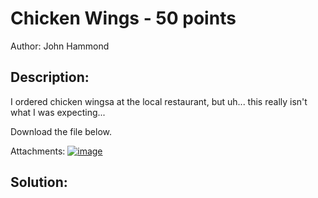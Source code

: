 # Chicken Wings - 50 points
Author: John Hammond

## Description:

I ordered chicken wingsa at the local restaurant, but uh... this really isn't what I was expecting...

Download the file below.

Attachments:  <a href="https://ctf.nahamcon.com/files/ad4647323248183e2dbe54b1036ff9f9/chicken_wings?token=eyJ1c2VyX2lkIjozMzU1LCJ0ZWFtX2lkIjpudWxsLCJmaWxlX2lkIjo2fQ.YEzekw.g-PxpIwZYoEr4EvpdjQzcyPzvOs">![image](https://user-images.githubusercontent.com/36644707/111035791-071f2680-83ea-11eb-9be7-83e2f615c5cb.png)
</a>



## Solution:


